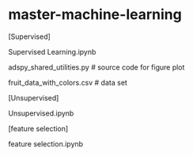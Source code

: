# master-machine-learning

[Supervised]

  Supervised Learning.ipynb

  adspy_shared_utilities.py # source code for figure plot
  
  fruit_data_with_colors.csv # data set

[Unsupervised]

  Unsupervised.ipynb

[feature selection]
  
  feature selection.ipynb
